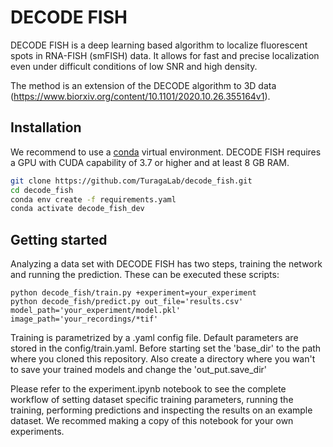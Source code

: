 # DECODE FISH
DECODE FISH is a deep learning based algorithm to localize fluorescent spots in RNA-FISH (smFISH) data. 
It allows for fast and precise localization even under difficult conditions of low SNR and high density.

The method is an extension of the DECODE algorithm to 3D data (https://www.biorxiv.org/content/10.1101/2020.10.26.355164v1).

## Installation
We recommend to use a [conda](https://docs.conda.io/en/latest/miniconda.html) virtual environment.
DECODE FISH requires a GPU with CUDA capability of 3.7 or higher and at least 8 GB RAM.
```bash
git clone https://github.com/TuragaLab/decode_fish.git
cd decode_fish
conda env create -f requirements.yaml
conda activate decode_fish_dev
```

## Getting started

Analyzing a data set with DECODE FISH has two steps, training the network and running the prediction.
These can be executed these scripts:

```
python decode_fish/train.py +experiment=your_experiment
python decode_fish/predict.py out_file='results.csv' model_path='your_experiment/model.pkl' image_path='your_recordings/*tif'
```

Training is parametrized by a .yaml config file. 
Default parameters are stored in the config/train.yaml. 
Before starting set the 'base_dir' to the path where you cloned this repository.
Also create a directory where you wan't to save your trained models and change the 'out_put.save_dir'

Please refer to the experiment.ipynb notebook to see the complete workflow of setting dataset specific training parameters, 
running the training, performing predictions and inspecting the results on an example dataset. 
We recommed making a copy of this notebook for your own experiments.


